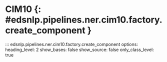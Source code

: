 # CIM10 {: #edsnlp.pipelines.ner.cim10.factory.create_component }

::: edsnlp.pipelines.ner.cim10.factory.create_component
    options:
        heading_level: 2
        show_bases: false
        show_source: false
        only_class_level: true
